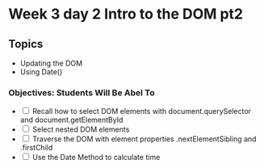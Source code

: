# Week 3 day 2 Intro to the DOM pt2

## Topics

- Updating the DOM
- Using Date()

### Objectives: Students Will Be Abel To

- <input type="checkbox"/> Recall how to select DOM elements with document.querySelector and document.getElementById
- <input type="checkbox"/> Select nested DOM elements
- <input type="checkbox"/> Traverse the DOM with element properties .nextElementSibling and .firstChild
- <input type="checkbox"/> Use the Date Method to calculate time
